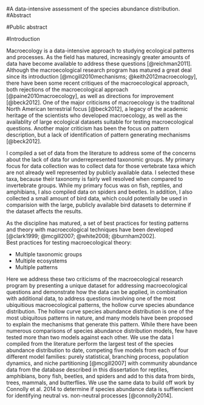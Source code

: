 #A data-intensive assessment of the species abundance distribution.
#Abstract
<!-- 350 words or less, no subheading, citations, drawings, diagrams, tables, or abbreviations.  Include total number of pages in the paper (including preliminary pages and appendices) in parentheses at the end, do not use boldface on the abstract title, see sample in Appendix A of grad school Pub Guide.-->

#Public abstract
<!-- One page, written in the style of an executive summary, whatever that means.  Explains in common language the research objective and societal benefits, see Appendix A -->

#Introduction
<!--Overarching introduction that ties all three chapters together -->
Macroecology is a data-intensive approach to studying ecological patterns and processes. As the field has matured, increasingly greater amounts of data have become available to address these questions [@reichman2011].  Although the macroecological research program has matured a great deal since its introduction [@mcgill2010mechanisms; @keith2012macroecology], there have been some recent critiques of the macroecological approach, both rejections of the macroecological approach [@paine2010macroecology], as well as directions for improvement [@beck2012].  One of the major criticisms of macroecology is the traditonal North American terrestrial focus [@beck2012], a legacy of the academic heritage of the scientists who developed macroecology, as well as the availablity of large ecological datasets suitable for testing macroecological questions.  Another major criticism has been the focus on pattern description, but a lack of identification of pattern generating mechanisms [@beck2012].   
<!-- cite some of the recent critiques and directional papers -->


I compiled a set of data from the literature to address some of the concerns about the lack of data for underrepresented taxonomic groups.  My primary focus for data collection was to collect data for those vertebrate taxa which are not already well represented by publicly available data.  I selected these taxa, because their taxonomy is fairly well resolved when compared to invertebrate groups.  While my primary focus was on fish, reptiles, and amphibians, I also compiled data on spiders and beetles.  In addition, I also collected a small amount of bird data, which could potentially be used in comparision with the large, publicly available bird datasets to determine if the dataset affects the results.

As the discipline has matured, a set of best practices for testing patterns and theory with macroecological techniques have been developed [@clark1999; @mcgill2007; @white2008; @burnham2002].  
Best practices for testing macroecological theory: <!--citations-->  

* Multiple taxonomic groups  
* Multiple ecosystems  
* Multiple patterns  

Here we address these two criticisms of the macroecological research program by presenting a unique dataset for addressing macroecological questions and demonstrate how the data can be applied, in combination with additional data, to address questions involving one of the most ubiquitious macroecological patterns, the hollow curve species abundance distribution.  The hollow curve species abundance distribution is one of the most ubiquitous patterns in nature, and many models have been proposed to explain the mechanisms that generate this pattern.  While there have been numerous comparisons of species abundance distribution models, few have tested more than two models against each other.  We use the data I compiled from the literature perform the largest test of the species abundance distribution to date, competing five models from each of four different model families: purely statistical, branching process, population dynamics, and niche partitioning [@mcgill2007] with community abundance data from the database described in this dissertation for reptiles, amphibians, bony fish, beetles, and spiders and add to this data from birds, trees, mammals, and butterflies.  We use the same data to build off work by Connolly et al. 2014 to determine if species abundance data is suffiencient for identifying neutral vs. non-neutral processes [@connolly2014]. <!--In chapter 1, I demonstrated something about how more data are better by competing several forms of the species abundance distribution something about can't remember, got interrupted.  In chapter 3, I used the data I compiled to additional test something about process and neutral theory.-->

